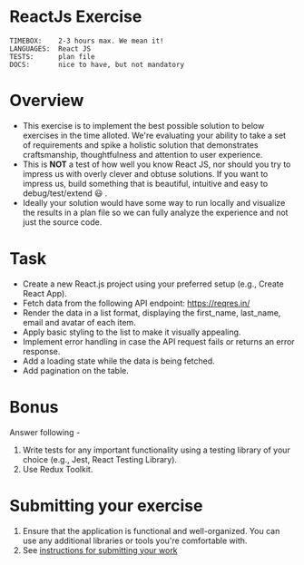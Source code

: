 # ReactJs Exercise

```
TIMEBOX:    2-3 hours max. We mean it!
LANGUAGES:  React JS
TESTS:      plan file
DOCS:       nice to have, but not mandatory
```

# Overview

- This exercise is to implement the best possible solution to below exercises in the time alloted. We're evaluating your ability to take a set of requirements and spike a holistic solution that demonstrates craftsmanship, thoughtfulness and attention to user experience.
- This is **NOT** a test of how well you know React JS, nor should you try to impress us with overly clever and obtuse solutions. If you want to impress us, build something that is beautiful, intuitive and easy to debug/test/extend :smiley: .
- Ideally your solution would have some way to run locally and visualize the results in a plan file so we can fully analyze the experience and not just the source code.

# Task

- Create a new React.js project using your preferred setup (e.g., Create React App).
- Fetch data from the following API endpoint: https://reqres.in/
- Render the data in a list format, displaying the first_name, last_name, email and avatar of each item.
- Apply basic styling to the list to make it visually appealing.
- Implement error handling in case the API request fails or returns an error response.
- Add a loading state while the data is being fetched.
- Add pagination on the table.

# Bonus

Answer following -

1. Write tests for any important functionality using a testing library of your choice (e.g., Jest, React Testing Library).
2. Use Redux Toolkit.

# Submitting your exercise

1. Ensure that the application is functional and well-organized. You can use any additional libraries or tools you're comfortable with.
2. See [instructions for submitting your work](https://github.com/prowerse-tech/jamming-opps#general-instructions)
